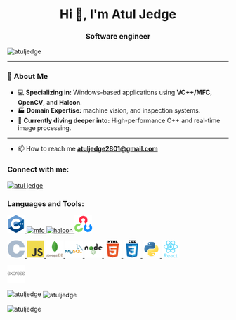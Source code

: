 <h1 align="center">Hi 👋, I'm Atul Jedge</h1>
<h3 align="center">Software engineer </h3>

<!--<h3 align="center">Software Engineer | Windows Apps (VC++/MFC) | Computer Vision (OpenCV/Halcon)</h3> -->

<p align="left"> <img src="https://komarev.com/ghpvc/?username=atuljedge&label=Profile%20views&color=0e75b6&style=flat" alt="atuljedge" /> </p>

---

### 🔧 **About Me**
- 💻 **Specializing in:** Windows-based applications using **VC++/MFC**, **OpenCV**, and **Halcon**.
- 🏭 **Domain Expertise:** machine vision, and inspection systems.
- 🌱 **Currently diving deeper into:** High-performance C++ and real-time image processing.

---

- 📫 How to reach me **atuljedge2801@gmail.com**

<h3 align="left">Connect with me:</h3> 
<p align="left">
<a href="https://linkedin.com/in/atul jedge" target="blank"><img align="center" src="https://raw.githubusercontent.com/rahuldkjain/github-profile-readme-generator/master/src/images/icons/Social/linked-in-alt.svg" alt="atul jedge" height="30" width="40" /></a>
</p>

<h3 align="left">Languages and Tools:</h3>
<!-- Priority Order: C++, C, JavaScript, MongoDB, MySQL, Node.js, HTML, CSS, Python, React -->
<a href="https://www.w3schools.com/cpp/" target="_blank" rel="noreferrer"> <img src="https://raw.githubusercontent.com/devicons/devicon/master/icons/cplusplus/cplusplus-original.svg" alt="cplusplus" width="40" height="40"/> </a>
<!-- MFC (Alternative working logo) -->
<a href="https://learn.microsoft.com/en-us/cpp/mfc/" target="_blank" rel="noreferrer"> 
  <img src="https://i.imgur.com/5QbTqWD.png" alt="mfc" width="40" height="40"/> 
</a>

<!-- HALCON (Alternative working logo) -->
<a href="https://www.mvtec.com/products/halcon/" target="_blank" rel="noreferrer"> 
  <img src="https://i.imgur.com/JiGh5xO.png" alt="halcon" width="40" height="40"/>
</a>

<!-- OpenCV -->
<a href="https://opencv.org/" target="_blank" rel="noreferrer"> 
  <img src="https://raw.githubusercontent.com/devicons/devicon/master/icons/opencv/opencv-original.svg" alt="opencv" width="40" height="40"/> 
</a>



<a href="https://www.cprogramming.com/" target="_blank" rel="noreferrer"> <img src="https://raw.githubusercontent.com/devicons/devicon/master/icons/c/c-original.svg" alt="c" width="40" height="40"/> </a>
<a href="https://developer.mozilla.org/en-US/docs/Web/JavaScript" target="_blank" rel="noreferrer"> <img src="https://raw.githubusercontent.com/devicons/devicon/master/icons/javascript/javascript-original.svg" alt="javascript" width="40" height="40"/> </a>
<a href="https://www.mongodb.com/" target="_blank" rel="noreferrer"> <img src="https://raw.githubusercontent.com/devicons/devicon/master/icons/mongodb/mongodb-original-wordmark.svg" alt="mongodb" width="40" height="40"/> </a>
<a href="https://www.mysql.com/" target="_blank" rel="noreferrer"> <img src="https://raw.githubusercontent.com/devicons/devicon/master/icons/mysql/mysql-original-wordmark.svg" alt="mysql" width="40" height="40"/> </a>
<a href="https://nodejs.org" target="_blank" rel="noreferrer"> <img src="https://raw.githubusercontent.com/devicons/devicon/master/icons/nodejs/nodejs-original-wordmark.svg" alt="nodejs" width="40" height="40"/> </a>
<a href="https://www.w3.org/html/" target="_blank" rel="noreferrer"> <img src="https://raw.githubusercontent.com/devicons/devicon/master/icons/html5/html5-original-wordmark.svg" alt="html5" width="40" height="40"/> </a>
<a href="https://www.w3schools.com/css/" target="_blank" rel="noreferrer"> <img src="https://raw.githubusercontent.com/devicons/devicon/master/icons/css3/css3-original-wordmark.svg" alt="css3" width="40" height="40"/> </a>
<a href="https://www.python.org" target="_blank" rel="noreferrer"> <img src="https://raw.githubusercontent.com/devicons/devicon/master/icons/python/python-original.svg" alt="python" width="40" height="40"/> </a>
<a href="https://reactjs.org/" target="_blank" rel="noreferrer"> <img src="https://raw.githubusercontent.com/devicons/devicon/master/icons/react/react-original-wordmark.svg" alt="react" width="40" height="40"/> </a>

<!-- Others (Express, Java, Pandas, PHP, etc.) -->
<a href="https://expressjs.com" target="_blank" rel="noreferrer"> <img src="https://raw.githubusercontent.com/devicons/devicon/master/icons/express/express-original-wordmark.svg" alt="express" width="40" height="40"/> </a>


<p><img align="left" src="https://github-readme-stats.vercel.app/api/top-langs?username=atuljedge&show_icons=true&locale=en&layout=compact" alt="atuljedge" /></p>


<p>&nbsp;<img align="center" src="https://github-readme-stats.vercel.app/api?username=atuljedge&show_icons=true&locale=en" alt="atuljedge" /></p>

<p><img align="center" src="https://github-readme-streak-stats.herokuapp.com/?user=atuljedge&" alt="atuljedge" /></p>

